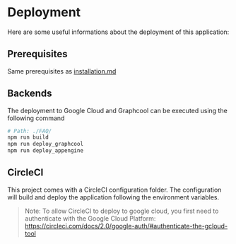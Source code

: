 # Deployment

Here are some useful informations about the deployment of this application:

## Prerequisites

Same prerequisites as [installation.md](/docs/installation.md#prerequisites)

## Backends

The deployment to Google Cloud and Graphcool can be executed using the following command

```bash
# Path: ./FAQ/
npm run build
npm run deploy_graphcool
npm run deploy_appengine
```

## CircleCI

This project comes with a CircleCI configuration folder.
The configuration will build and deploy the application following the environment variables.

> Note: To allow CircleCI to deploy to google cloud, you first need to authenticate
> with the Google Cloud Platform: https://circleci.com/docs/2.0/google-auth/#authenticate-the-gcloud-tool

